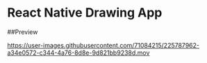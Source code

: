 # React Native Drawing App

##Preview


https://user-images.githubusercontent.com/71084215/225787962-a34e0572-c344-4a76-8d8e-9d821bb9238d.mov

